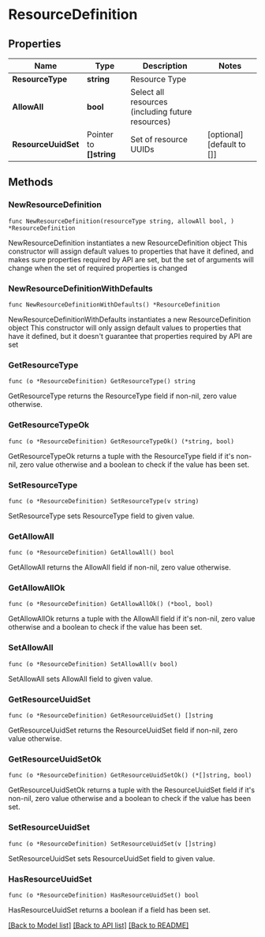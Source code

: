 # ResourceDefinition

## Properties

Name | Type | Description | Notes
------------ | ------------- | ------------- | -------------
**ResourceType** | **string** | Resource Type | 
**AllowAll** | **bool** | Select all resources (including future resources) | 
**ResourceUuidSet** | Pointer to **[]string** | Set of resource UUIDs | [optional] [default to []]

## Methods

### NewResourceDefinition

`func NewResourceDefinition(resourceType string, allowAll bool, ) *ResourceDefinition`

NewResourceDefinition instantiates a new ResourceDefinition object
This constructor will assign default values to properties that have it defined,
and makes sure properties required by API are set, but the set of arguments
will change when the set of required properties is changed

### NewResourceDefinitionWithDefaults

`func NewResourceDefinitionWithDefaults() *ResourceDefinition`

NewResourceDefinitionWithDefaults instantiates a new ResourceDefinition object
This constructor will only assign default values to properties that have it defined,
but it doesn't guarantee that properties required by API are set

### GetResourceType

`func (o *ResourceDefinition) GetResourceType() string`

GetResourceType returns the ResourceType field if non-nil, zero value otherwise.

### GetResourceTypeOk

`func (o *ResourceDefinition) GetResourceTypeOk() (*string, bool)`

GetResourceTypeOk returns a tuple with the ResourceType field if it's non-nil, zero value otherwise
and a boolean to check if the value has been set.

### SetResourceType

`func (o *ResourceDefinition) SetResourceType(v string)`

SetResourceType sets ResourceType field to given value.


### GetAllowAll

`func (o *ResourceDefinition) GetAllowAll() bool`

GetAllowAll returns the AllowAll field if non-nil, zero value otherwise.

### GetAllowAllOk

`func (o *ResourceDefinition) GetAllowAllOk() (*bool, bool)`

GetAllowAllOk returns a tuple with the AllowAll field if it's non-nil, zero value otherwise
and a boolean to check if the value has been set.

### SetAllowAll

`func (o *ResourceDefinition) SetAllowAll(v bool)`

SetAllowAll sets AllowAll field to given value.


### GetResourceUuidSet

`func (o *ResourceDefinition) GetResourceUuidSet() []string`

GetResourceUuidSet returns the ResourceUuidSet field if non-nil, zero value otherwise.

### GetResourceUuidSetOk

`func (o *ResourceDefinition) GetResourceUuidSetOk() (*[]string, bool)`

GetResourceUuidSetOk returns a tuple with the ResourceUuidSet field if it's non-nil, zero value otherwise
and a boolean to check if the value has been set.

### SetResourceUuidSet

`func (o *ResourceDefinition) SetResourceUuidSet(v []string)`

SetResourceUuidSet sets ResourceUuidSet field to given value.

### HasResourceUuidSet

`func (o *ResourceDefinition) HasResourceUuidSet() bool`

HasResourceUuidSet returns a boolean if a field has been set.


[[Back to Model list]](../README.md#documentation-for-models) [[Back to API list]](../README.md#documentation-for-api-endpoints) [[Back to README]](../README.md)


